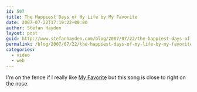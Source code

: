 ```yaml
---
id: 507
title: The Happiest Days of My Life by My Favorite
date: 2007-07-22T17:19:22+00:00
author: Stefan Hayden
layout: post
guid: http://www.stefanhayden.com/blog/2007/07/22/the-happiest-days-of-my-life-by-my-favorite/
permalink: /blog/2007/07/22/the-happiest-days-of-my-life-by-my-favorite/
categories:
  - video
  - web
---
```

I'm on the fence if I really like <a href="http://www.myspace.com/myfavoriteforever">My Favorite</a> but this song is close to right on the nose.

<object width="425" height="350"><param name="movie" value="http://www.youtube.com/v/pp53RoudMbU"></param><param name="wmode" value="transparent"></param><embed src="http://www.youtube.com/v/pp53RoudMbU" type="application/x-shockwave-flash" wmode="transparent" width="425" height="350"></embed></object>
